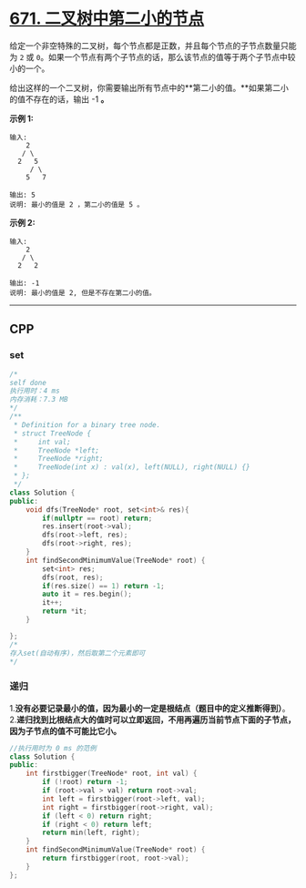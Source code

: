 # [671. 二叉树中第二小的节点](https://leetcode-cn.com/problems/second-minimum-node-in-a-binary-tree/)

给定一个非空特殊的二叉树，每个节点都是正数，并且每个节点的子节点数量只能为 `2` 或 `0`。如果一个节点有两个子节点的话，那么该节点的值等于两个子节点中较小的一个。

给出这样的一个二叉树，你需要输出所有节点中的**第二小的值。**如果第二小的值不存在的话，输出 -1 **。**

**示例 1:**

```
输入: 
    2
   / \
  2   5
     / \
    5   7

输出: 5
说明: 最小的值是 2 ，第二小的值是 5 。
```

**示例 2:**

```
输入: 
    2
   / \
  2   2

输出: -1
说明: 最小的值是 2, 但是不存在第二小的值。
```

***

## CPP

### set

```cpp
/*
self done
执行用时：4 ms
内存消耗：7.3 MB
*/
/**
 * Definition for a binary tree node.
 * struct TreeNode {
 *     int val;
 *     TreeNode *left;
 *     TreeNode *right;
 *     TreeNode(int x) : val(x), left(NULL), right(NULL) {}
 * };
 */
class Solution {
public:
    void dfs(TreeNode* root, set<int>& res){
        if(nullptr == root) return;
        res.insert(root->val);
        dfs(root->left, res);
        dfs(root->right, res);
    }
    int findSecondMinimumValue(TreeNode* root) {
        set<int> res;
        dfs(root, res);
        if(res.size() == 1) return -1;
        auto it = res.begin();
        it++;
        return *it;
    }

};
/*
存入set(自动有序)，然后取第二个元素即可
*/
```



### 递归

1.**没有必要记录最小的值，因为最小的一定是根结点（题目中的定义推断得到）**。 2.**递归找到比根结点大的值时可以立即返回，不用再遍历当前节点下面的子节点，因为子节点的值不可能比它小。**

```cpp
//执行用时为 0 ms 的范例
class Solution {
public:
    int firstbigger(TreeNode* root, int val) {
        if (!root) return -1;
        if (root->val > val) return root->val;
        int left = firstbigger(root->left, val);
        int right = firstbigger(root->right, val);
        if (left < 0) return right;
        if (right < 0) return left;
        return min(left, right);
    }
    int findSecondMinimumValue(TreeNode* root) {
        return firstbigger(root, root->val);
    }
};
```
